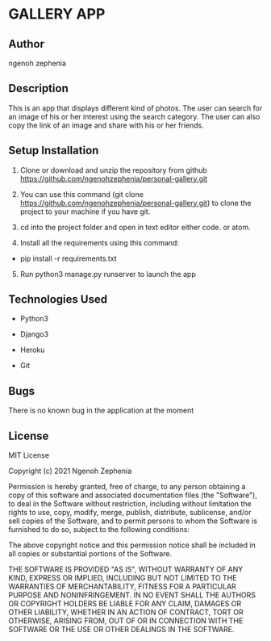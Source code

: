 # GALLERY APP

## Author
ngenoh zephenia

## Description

This is an app that displays different kind of photos. The user can search for an image of his or her interest using the  search category. The user can also copy the link of an image and share with his or her friends.


## Setup Installation

1. Clone or download and unzip the repository from github
<https://github.com/ngenohzephenia/personal-gallery.git>

2. You can use this command (git clone <https://github.com/ngenohzephenia/personal-gallery.git>) to clone the project to your machine if you have git.

3. cd into the project folder and open in text editor either code. or atom.

4. Install all the requirements using this command:

- pip install -r requirements.txt

5. Run python3 manage.py runserver to launch the app

## Technologies Used

- Python3

- Django3

- Heroku

- Git

## Bugs

There is no known bug in the application at the moment



## License

MIT License

Copyright (c) 2021 Ngenoh Zephenia

Permission is hereby granted, free of charge, to any person obtaining a copy of this software and associated documentation files (the "Software"), to deal in the Software without restriction, including without limitation the rights to use, copy, modify, merge, publish, distribute, sublicense, and/or sell copies of the Software, and to permit persons to whom the Software is furnished to do so, subject to the following conditions:

The above copyright notice and this permission notice shall be included in all copies or substantial portions of the Software.

THE SOFTWARE IS PROVIDED "AS IS", WITHOUT WARRANTY OF ANY KIND, EXPRESS OR IMPLIED, INCLUDING BUT NOT LIMITED TO THE WARRANTIES OF MERCHANTABILITY, FITNESS FOR A PARTICULAR PURPOSE AND NONINFRINGEMENT. IN NO EVENT SHALL THE AUTHORS OR COPYRIGHT HOLDERS BE LIABLE FOR ANY CLAIM, DAMAGES OR OTHER LIABILITY, WHETHER IN AN ACTION OF CONTRACT, TORT OR OTHERWISE, ARISING FROM, OUT OF OR IN CONNECTION WITH THE SOFTWARE OR THE USE OR OTHER DEALINGS IN THE SOFTWARE.

